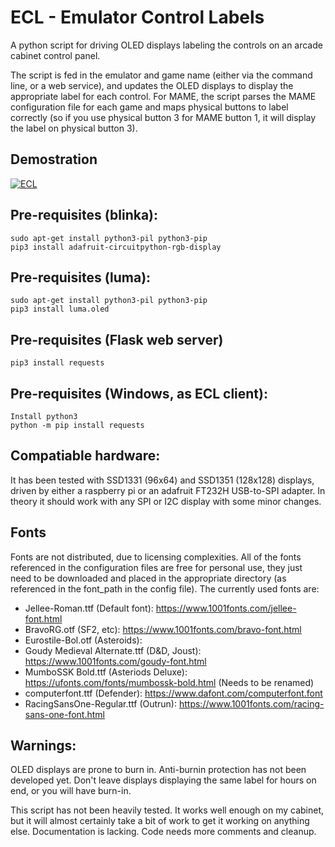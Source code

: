 # ECL - Emulator Control Labels

A python script for driving OLED displays labeling the controls on an arcade cabinet control panel.

The script is fed in the emulator and game name (either via the command line, or a web service), and updates the OLED displays to display the appropriate label for each control.  For MAME, the script parses the MAME configuration file for each game and maps physical buttons to label correctly (so if you use physical button 3 for MAME button 1, it will display the label on physical button 3).

## Demostration

[![ECL](http://img.youtube.com/vi/qXnlxxjjD2I/0.jpg)](https://youtu.be/qXnlxxjjD2I "ECL")

## Pre-requisites (blinka):

    sudo apt-get install python3-pil python3-pip
    pip3 install adafruit-circuitpython-rgb-display

## Pre-requisites (luma):

    sudo apt-get install python3-pil python3-pip
    pip3 install luma.oled

## Pre-requisites (Flask web server)
    pip3 install requests

## Pre-requisites (Windows, as ECL client):
    Install python3
    python -m pip install requests

## Compatiable hardware:

It has been tested with SSD1331 (96x64) and SSD1351 (128x128) displays, driven by either a raspberry pi or an adafruit FT232H USB-to-SPI adapter.  In theory it should work with any SPI or I2C display with some minor changes. 

## Fonts

Fonts are not distributed, due to licensing complexities.  All of the fonts referenced in the configuration files are free for personal use, they just need to be downloaded and placed in the appropriate directory (as referenced in the font_path in the config file).  The currently used fonts are:

* Jellee-Roman.ttf (Default font): <https://www.1001fonts.com/jellee-font.html>
* BravoRG.otf (SF2, etc): <https://www.1001fonts.com/bravo-font.html>
* Eurostile-Bol.otf (Asteroids):
* Goudy Medieval Alternate.ttf (D&D, Joust): <https://www.1001fonts.com/goudy-font.html>
* MumboSSK Bold.ttf (Asteriods Deluxe): <https://ufonts.com/fonts/mumbossk-bold.html> (Needs to be renamed)
* computerfont.ttf (Defender): <https://www.dafont.com/computerfont.font>
* RacingSansOne-Regular.ttf (Outrun): <https://www.1001fonts.com/racing-sans-one-font.html>

## Warnings:

OLED displays are prone to burn in.  Anti-burnin protection has not been developed yet.  Don't leave displays displaying the same label for hours on end, or you will have burn-in.  

This script has not been heavily tested.  It works well enough on my cabinet, but it will almost certainly take a bit of work to get it working on anything else.  Documentation is lacking.  Code needs more comments and cleanup.  




